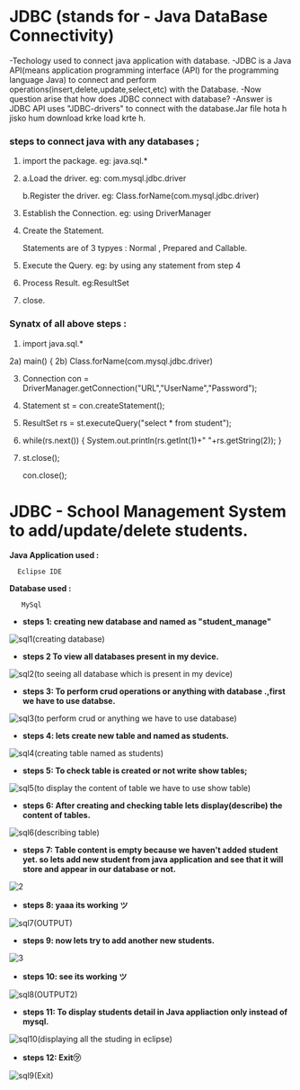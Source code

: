 # JDBC (stands for - Java DataBase Connectivity)
-Techology used to connect java application with database.
-JDBC is a Java API(means application programming interface (API) for the programming language Java) to connect and perform operations(insert,delete,update,select,etc) with the Database.
-Now question arise that how does JDBC connect with database? 
-Answer is JDBC API uses "JDBC-drivers" to connect with the database.Jar file hota h jisko hum download krke load krte h.

### steps to connect java with any databases ;

1) import the package.  eg: java.sql.*

2) a.Load the driver.   eg: com.mysql.jdbc.driver

   b.Register the driver.  eg: Class.forName(com.mysql.jdbc.driver)
   
3) Establish the Connection. eg: using DriverManager

4) Create the Statement.

   Statements are of 3 typyes : Normal , Prepared and Callable.
   
5) Execute the Query.  eg: by using any statement from step 4

6) Process Result.     eg:ResultSet

7) close.

### Synatx of all above steps :

1) import java.sql.*

2a) main()
   {
2b) Class.forName(com.mysql.jdbc.driver)

3) Connection con = DriverManager.getConnection("URL","UserName","Password");

4) Statement st = con.createStatement();

5) ResultSet rs = st.executeQuery("select * from student");

6) while(rs.next())
   {
    System.out.println(rs.getInt(1)+" "+rs.getString(2));
   }
   
7) st.close();

   con.close(); 


# JDBC - School Management System to add/update/delete students.

**Java Application used :**
    
      Eclipse IDE
      
**Database used :**   

       MySql

- **steps 1: creating new database and named as "student_manage"**

![sql1(creating database)](https://user-images.githubusercontent.com/101108540/177479283-d6958b90-6156-4614-984c-93659dc4eeb2.jpg)


- **steps 2 To view all databases present in my device.**

![sql2(to seeing all database which is present in my device)](https://user-images.githubusercontent.com/101108540/177496541-17baf3f1-4c85-443e-8fd7-ea17c7a510bb.jpg)

- **steps 3: To perform crud operations or anything with database .,first we have to use databse.**

![sql3(to perform crud or anything we have to use database)](https://user-images.githubusercontent.com/101108540/177479822-9dd4ac00-8b82-483b-8926-854e16062de2.jpg)

- **steps 4: lets create new table and named as students.**

![sql4(creating table named as students)](https://user-images.githubusercontent.com/101108540/177479919-692c9589-d29a-4612-9eb8-c12084a6f4e3.jpg)

- **steps 5: To check table is created or not write show tables;**

![sql5(to display the content of table we have to use show table)](https://user-images.githubusercontent.com/101108540/177497035-49d7108a-878e-4927-8187-325439d0406e.jpg)

- **steps 6: After creating and checking table lets display(describe) the content of tables.**

![sql6(describing table)](https://user-images.githubusercontent.com/101108540/177497387-2f5cf78f-cd30-4962-890c-295dfcc7a1ea.jpg)

- **steps 7: Table content is empty because we haven't added student yet. so lets add new student from java application and see that it will store and appear in our database or not.**

![2](https://user-images.githubusercontent.com/101108540/177504321-c04e6166-9983-46b0-ad93-3aa35a175842.jpg)

- **steps 8: yaaa its working ツ**

![sql7(OUTPUT)](https://user-images.githubusercontent.com/101108540/177498837-a08a19ee-4f70-45d6-a4e8-c86c7ae1ddd3.jpg)

- **steps 9: now lets try to add another new students.**

![3](https://user-images.githubusercontent.com/101108540/177503384-2025597d-6197-4eb0-9af4-235cb3575f25.jpg)

- **steps 10: see its working ツ**

![sql8(OUTPUT2)](https://user-images.githubusercontent.com/101108540/177503557-43bd8197-372a-4040-837b-883b883544a6.jpg)

- **steps 11: To display students detail in Java appliaction only instead of mysql.**

![sql10(displaying all the studing in eclipse)](https://user-images.githubusercontent.com/101108540/177504576-70e21278-08fc-4655-a2d0-aa022325f7a9.jpg)

- **steps 12: Exit㋡**

![sql9(Exit)](https://user-images.githubusercontent.com/101108540/177504667-dd48cca3-385f-45c1-b6fe-50e83312abca.jpg)

